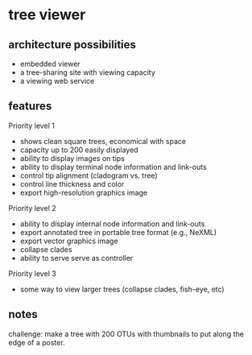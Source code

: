 # tree viewer 

## architecture possibilities 
* embedded viewer 
* a tree-sharing site with viewing capacity
* a viewing web service 

## features

Priority level 1
* shows clean square trees, economical with space
* capacity up to 200 easily displayed 
* ability to display images on tips
* ability to display terminal node information and link-outs
* control tip alignment (cladogram vs. tree)
* control line thickness and color
* export high-resolution graphics image

Priority level 2
* ability to display internal node information and link-outs
* export annotated tree in portable tree format (e.g., NeXML)
* export vector graphics image
* collapse clades
* ability to serve serve as controller

Priority level 3
* some way to view larger trees (collapse clades, fish-eye, etc)

## notes 

challenge: make a tree with 200 OTUs with thumbnails to put along the edge of a poster. 

